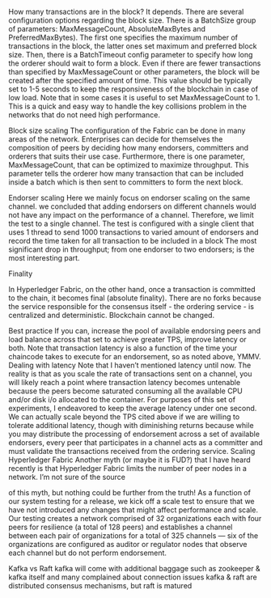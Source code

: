 How many transactions are in the block?
It depends. There are several configuration options regarding the block size.
There is a BatchSize group of parameters: MaxMessageCount, AbsoluteMaxBytes and PreferredMaxBytes). The first one specifies the maximum number of transactions in the 
block, the latter ones set maximum and preferred block size.
Then, there is a BatchTimeout config parameter to specify how long the orderer should wait to form a block. Even if there are fewer transactions than specified by 
MaxMessageCount or other parameters, the block will be created after the specified amount of time. This value should be typically set to 1-5 seconds to keep the
responsiveness of the blockchain in case of low load.
Note that in some cases it is useful to set MaxMessageCount to 1. This is a quick and easy way to handle the key collisions problem in the networks that do not 
need high performance.

Block size scaling
The configuration of the Fabric can be done in many areas of the network. Enterprises
can decide for themselves the composition of peers by deciding how many endorsers,
committers and orderers that suits their use case. Furthermore, there is one parameter,
MaxMessageCount, that can be optimized to maximize throughput. This parameter tells
the orderer how many transaction that can be included inside a batch which is then sent to
committers to form the next block.

Endorser scaling Here we mainly focus on endorser scaling on the same channel. we concluded that adding endorsers on different channels would not have any impact on 
the performance of a channel. Therefore, we limit the test to a single channel.
The test is configured with a single client that uses 1 thread to send 1000 transactions to varied amount of endorsers and record the time taken for all transaction 
to be included in a block The most significant drop in throughput; from one endorser to two endorsers; is the most interesting part.

Finality

In Hyperledger Fabric, on the other hand, once a transaction is committed to the chain, it becomes final (absolute finality). There are no forks because the service
responsible for the consensus itself - the ordering service - is centralized and deterministic. Blockchain cannot be changed.

Best practice
If you can, increase the pool of available endorsing peers and load balance across that set to achieve greater TPS, improve latency or both. Note that transaction
latency is also a function of the time your chaincode takes to execute for an endorsement, so as noted above, YMMV.
Dealing with latency
Note that I haven’t mentioned latency until now. The reality is that as you scale the rate of transactions sent on a channel, you will likely reach a point where 
transaction latency becomes untenable because the peers become saturated consuming all the available CPU and/or disk i/o allocated to the container. For purposes 
of this set of experiments, I endeavored to keep the average latency under one second. We can actually scale beyond the TPS cited above if we are willing to 
tolerate additional latency, though with diminishing returns because while you may distribute the processing of endorsement across a set of available endorsers,
every peer that participates in a channel acts as a committer and must validate the transactions received from the ordering service.
Scaling Hyperledger Fabric
Another myth (or maybe it is FUD?) that I have heard recently is that Hyperledger Fabric limits the number of peer nodes in a network. I’m not sure of the source

of this myth, but nothing could be further from the truth! As a function of our system testing for a release, we kick off a scale test to ensure that we have not
introduced any changes that might affect performance and scale. Our testing creates a network comprised of 32 organizations each with four peers for resilience
(a total of 128 peers) and establishes a channel between each pair of organizations for a total of 325 channels — six of the organizations are configured as 
auditor or regulator nodes that observe each channel but do not perform endorsement.
 
Kafka vs Raft
kafka will come with additional baggage such as zookeeper & kafka itself and many complained about connection issues
kafka & raft are distributed consensus mechanisms, but raft is matured
